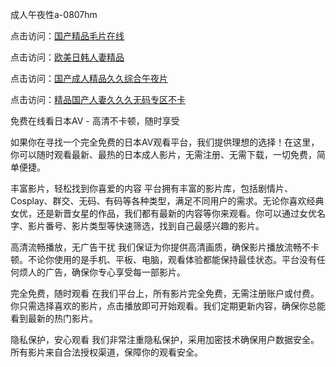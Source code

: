 成人午夜性a-0807hm

点击访问：<a href="https://heiliao2dmwwy.pages.dev">国产精品毛片在线</a>

点击访问：<a href="https://heiliao2dmwwy.pages.dev">欧美日韩人妻精品</a>

点击访问：<a href="https://heiliaoga6s9v.pages.dev">国产成人精品久久综合午夜片</a>

点击访问：<a href="https://heiliaoga6s9v.pages.dev">精品国产人妻久久久无码专区不卡</a>

免费在线看日本AV - 高清不卡顿，随时享受

如果你在寻找一个完全免费的日本AV观看平台，我们提供理想的选择！在这里，你可以随时观看最新、最热的日本成人影片，无需注册、无需下载，一切免费，简单便捷。

丰富影片，轻松找到你喜爱的内容
平台拥有丰富的影片库，包括剧情片、Cosplay、群交、无码、有码等各种类型，满足不同用户的需求。无论你喜欢经典女优，还是新晋女星的作品，我们都有最新的内容等你来观看。你可以通过女优名字、影片番号、影片类型等快速筛选，找到自己最感兴趣的影片。

高清流畅播放，无广告干扰
我们保证为你提供高清画质，确保影片播放流畅不卡顿。不论你使用的是手机、平板、电脑，观看体验都能保持最佳状态。平台没有任何烦人的广告，确保你专心享受每一部影片。

完全免费，随时观看
在我们平台上，所有影片完全免费，无需注册账户或付费。你只需选择喜欢的影片，点击播放即可开始观看。我们定期更新内容，确保你总能看到最新的热门影片。

隐私保护，安心观看
我们非常注重隐私保护，采用加密技术确保用户数据安全。所有影片来自合法授权渠道，保障你的观看安全。


<span style="display:none;">[Canonical link](）</span>
